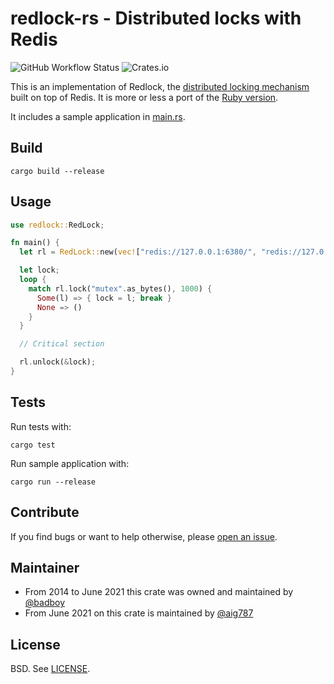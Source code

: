 # redlock-rs - Distributed locks with Redis

![GitHub Workflow Status](https://img.shields.io/github/workflow/status/badboy/redlock-rs/CI)
![Crates.io](https://img.shields.io/crates/v/redlock)

This is an implementation of Redlock, the [distributed locking mechanism][distlock] built on top of Redis.
It is more or less a port of the [Ruby version][redlock.rb].

It includes a sample application in [main.rs](src/main.rs).

## Build

```
cargo build --release
```

## Usage

```rust
use redlock::RedLock;

fn main() {
  let rl = RedLock::new(vec!["redis://127.0.0.1:6380/", "redis://127.0.0.1:6381/", "redis://127.0.0.1:6382/"]);

  let lock;
  loop {
    match rl.lock("mutex".as_bytes(), 1000) {
      Some(l) => { lock = l; break }
      None => ()
    }
  }

  // Critical section

  rl.unlock(&lock);
}

```

## Tests

Run tests with:

```
cargo test
```

Run sample application with:

```
cargo run --release
```

## Contribute

If you find bugs or want to help otherwise, please [open an issue](https://github.com/badboy/redlock-rs/issues).

## Maintainer

* From 2014 to June 2021 this crate was owned and maintained by [@badboy](https://github.com/badboy/)
* From June 2021 on this crate is maintained by [@aig787](https://github.com/aig787)

## License

BSD. See [LICENSE](LICENSE).  

[distlock]: http://redis.io/topics/distlock
[redlock.rb]: https://github.com/antirez/redlock-rb
